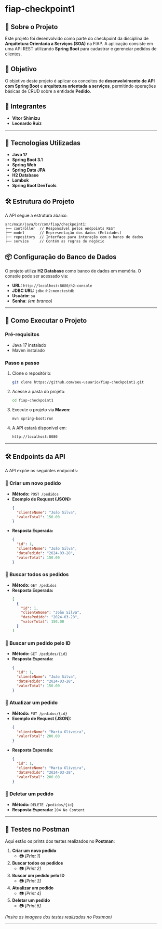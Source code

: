 # fiap-checkpoint1

## 📌 Sobre o Projeto
Este projeto foi desenvolvido como parte do checkpoint da disciplina de **Arquitetura Orientada a Serviços (SOA)** na FIAP. A aplicação consiste em uma API REST utilizando **Spring Boot** para cadastrar e gerenciar pedidos de clientes.

## 🎯 Objetivo
O objetivo deste projeto é aplicar os conceitos de **desenvolvimento de API com Spring Boot** e **arquitetura orientada a serviços**, permitindo operações básicas de CRUD sobre a entidade **Pedido**.

## 👥 Integrantes
- **Vitor Shimizu**
- **Leonardo Ruiz**

---

## 🚀 Tecnologias Utilizadas
- **Java 17**
- **Spring Boot 3.1**
- **Spring Web**
- **Spring Data JPA**
- **H2 Database**
- **Lombok**
- **Spring Boot DevTools**

## 🛠 Estrutura do Projeto
A API segue a estrutura abaixo:
```
src/main/java/br/com/fiap/checkpoint1:
├── controller  // Responsável pelos endpoints REST
├── model       // Representação dos dados (Entidades)
├── repository  // Interface para interação com o banco de dados
├── service     // Contém as regras de negócio
```

## 📦 Configuração do Banco de Dados
O projeto utiliza **H2 Database** como banco de dados em memória. O console pode ser acessado via:
- **URL:** `http://localhost:8080/h2-console`
- **JDBC URL:** `jdbc:h2:mem:testdb`
- **Usuário:** `sa`
- **Senha:** *(em branco)*

---

## 🔧 Como Executar o Projeto
### **Pré-requisitos**
- Java 17 instalado
- Maven instalado

### **Passo a passo**
1. Clone o repositório:
   ```sh
   git clone https://github.com/seu-usuario/fiap-checkpoint1.git
   ```
2. Acesse a pasta do projeto:
   ```sh
   cd fiap-checkpoint1
   ```
3. Execute o projeto via **Maven**:
   ```sh
   mvn spring-boot:run
   ```
4. A API estará disponível em:
   ```
   http://localhost:8080
   ```

---

## 🛠 Endpoints da API
A API expõe os seguintes endpoints:

### 📌 **Criar um novo pedido**
- **Método:** `POST /pedidos`
- **Exemplo de Request (JSON):**
  ```json
  {
    "clienteNome": "João Silva",
    "valorTotal": 150.00
  }
  ```
- **Resposta Esperada:**
  ```json
  {
    "id": 1,
    "clienteNome": "João Silva",
    "dataPedido": "2024-03-28",
    "valorTotal": 150.00
  }
  ```

### 📌 **Buscar todos os pedidos**
- **Método:** `GET /pedidos`
- **Resposta Esperada:**
  ```json
  [
    {
      "id": 1,
      "clienteNome": "João Silva",
      "dataPedido": "2024-03-28",
      "valorTotal": 150.00
    }
  ]
  ```

### 📌 **Buscar um pedido pelo ID**
- **Método:** `GET /pedidos/{id}`
- **Resposta Esperada:**
  ```json
  {
    "id": 1,
    "clienteNome": "João Silva",
    "dataPedido": "2024-03-28",
    "valorTotal": 150.00
  }
  ```

### 📌 **Atualizar um pedido**
- **Método:** `PUT /pedidos/{id}`
- **Exemplo de Request (JSON):**
  ```json
  {
    "clienteNome": "Maria Oliveira",
    "valorTotal": 200.00
  }
  ```
- **Resposta Esperada:**
  ```json
  {
    "id": 1,
    "clienteNome": "Maria Oliveira",
    "dataPedido": "2024-03-28",
    "valorTotal": 200.00
  }
  ```

### 📌 **Deletar um pedido**
- **Método:** `DELETE /pedidos/{id}`
- **Resposta Esperada:** `204 No Content`

---

## 📸 Testes no Postman
Aqui estão os prints dos testes realizados no **Postman**:
1. **Criar um novo pedido**
   - 📷 *[Print 1]*
2. **Buscar todos os pedidos**
   - 📷 *[Print 2]*
3. **Buscar um pedido pelo ID**
   - 📷 *[Print 3]*
4. **Atualizar um pedido**
   - 📷 *[Print 4]*
5. **Deletar um pedido**
   - 📷 *[Print 5]*

_(Insira as imagens dos testes realizados no Postman)_

---
